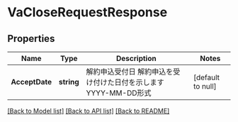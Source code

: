 # VaCloseRequestResponse

## Properties
Name | Type | Description | Notes
------------ | ------------- | ------------- | -------------
**AcceptDate** | **string** | 解約申込受付日 解約申込を受け付けた日付を示します YYYY-MM-DD形式  | [default to null]

[[Back to Model list]](../README.md#documentation-for-models) [[Back to API list]](../README.md#documentation-for-api-endpoints) [[Back to README]](../README.md)


